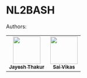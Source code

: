 # NL2BASH

<p>Authors:
<table>
  <tr>
    <td align="center"><a href="https://github.com/JayProngs"><img src="https://avatars.githubusercontent.com/u/38587156?v=4" width="75px;" alt=""/><br /><sub><b>Jayesh Thakur</b></sub></a></td>
    <td align="center"><a href="https://github.com/saivikasreddy717"><img src="https://avatars.githubusercontent.com/u/143281993?v=4" width="75px;" alt=""/><br /><sub><b>Sai Vikas</b></sub></a></td>
  </tr>
</table>
